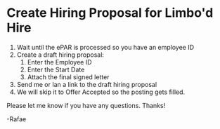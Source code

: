 # Create Hiring Proposal for Limbo'd Hire

1. Wait until the ePAR is processed so you have an employee ID
2. Create a draft hiring proposal:
	1. Enter the Employee ID
	2. Enter the Start Date
	3. Attach the final signed letter
3. Send me or Ian a link to the draft hiring proposal
4. We will skip it to Offer Accepted so the posting gets filled.

Please let me know if you have any questions. Thanks!

-Rafae